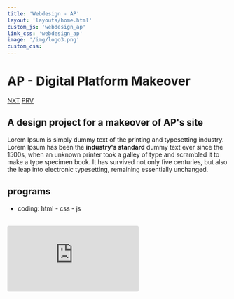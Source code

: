 ```yaml
---
title: 'Webdesign - AP'
layout: 'layouts/home.html'
custom_js: 'webdesign_ap'
link_css: 'webdesign_ap'
image: '/img/logo3.png'
custom_css:
---
```


<div class="imgHolder">
  <h1>AP - Digital Platform Makeover</h1>
  <div class="button">
    <span><a href="/webdesign/portfolio">NXT</a></span>
    <span><a href="/webdesign/mit">PRV</a></span>
  </div>
</div>

<div class="mainContainer">

  <h2>A design project for a makeover of AP's site</h2>
    <p>Lorem Ipsum is simply dummy text of the printing and typesetting industry. Lorem Ipsum has been the <strong>industry's standard</strong> dummy text ever since the 1500s, when an unknown printer took a galley of type and scrambled it to make a type specimen book. It has survived not only five centuries, but also the leap into electronic typesetting, remaining essentially unchanged.</p>

  <h2>programs</h2>
    <ul>
      <li>coding: html - css - js</li>
    </ul>

  <div class="gallery">
    <img src="/img/ap.jpg" alt="">
    <img src="/img/ap2.jpg" alt="">
    <img src="/img/ap4.jpg" alt="">
    <img src="/img/ap3.jpg" alt="">
  </div>

  <div class="codeContainer">
  <iframe id="iframe" src="https://codesandbox.io/embed/stoic-sea-ik8vs?fontsize=14&hidenavigation=1&theme=dark"
   style="border:0; border-radius: 4px; overflow:hidden;"
   title="stoic-sea-ik8vs"
   allow="accelerometer; ambient-light-sensor; camera; encrypted-media; geolocation; gyroscope; hid; microphone; midi; payment; usb; vr; xr-spatial-tracking"
   sandbox="allow-forms allow-modals allow-popups allow-presentation allow-same-origin allow-scripts">
   </iframe>
    </div>
  </div>
